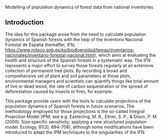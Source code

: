 Modelling of population dynamics of forest data from national inventories

## Introduction

The idea for this package arose from the need to calculate population dynamics of Spanish forests with the help of the Inventorio Nacional Forestal de España (hereafter, IFN; https://www.miteco.gob.es/es/biodiversidad/temas/inventarios-nacionales/inventario-forestal-nacional.html), which aims at evaluating the health and structure of the Spanish forests in a systematic way. The IFN represents a major effort to survey those forests regularly at an extensive collection of permanent tree plots. By recording a broad and comprehensive set of plant and soil parameters at those plots, environmental managers and scientists can quantify things like total amount of live or dead wood, the rate of carbon sequestration  or the spread of deforestation caused by insects or fires, for example.

This package provide users with the tools to calculate projections of the population dynamics of Spanish forests in future scenarios. The methodology employed for those projections is the so-called Integral Projection Model (IPM; see e.g. Easterling, M. R., Ellner, S. P., & Dixon, P. M. (2000). Size‐specific sensitivity: applying a new structured population model. Ecology, 81(3), 694-708), although some modifications have been introduced to adapt the IPM techniques to the singularities of the IFN.





